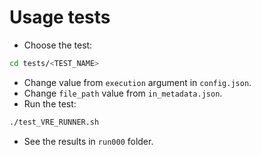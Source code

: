 # Usage tests

- Choose the test:

```bash
cd tests/<TEST_NAME>
```

- Change value from `execution` argument in `config.json`.
- Change `file_path` value from `in_metadata.json`.
- Run the test:
```bash
./test_VRE_RUNNER.sh
```
- See the results in `run000` folder.
